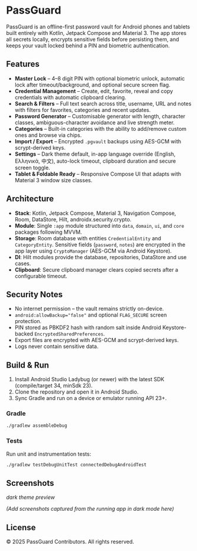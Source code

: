# PassGuard

PassGuard is an offline-first password vault for Android phones and tablets built entirely with Kotlin, Jetpack Compose and Material 3. The app stores all secrets locally, encrypts sensitive fields before persisting them, and keeps your vault locked behind a PIN and biometric authentication.

## Features

- **Master Lock** – 4–8 digit PIN with optional biometric unlock, automatic lock after timeout/background, and optional secure screen flag.
- **Credential Management** – Create, edit, favorite, reveal and copy credentials with automatic clipboard clearing.
- **Search & Filters** – Full text search across title, username, URL and notes with filters for favorites, categories and recent updates.
- **Password Generator** – Customisable generator with length, character classes, ambiguous-character avoidance and live strength meter.
- **Categories** – Built-in categories with the ability to add/remove custom ones and browse via chips.
- **Import / Export** – Encrypted `.pgvault` backups using AES-GCM with scrypt-derived keys.
- **Settings** – Dark theme default, in-app language override (English, Ελληνικά, 中文), auto-lock timeout, clipboard duration and secure screen toggle.
- **Tablet & Foldable Ready** – Responsive Compose UI that adapts with Material 3 window size classes.

## Architecture

- **Stack**: Kotlin, Jetpack Compose, Material 3, Navigation Compose, Room, DataStore, Hilt, androidx.security.crypto.
- **Module**: Single `:app` module structured into `data`, `domain`, `ui`, and `core` packages following MVVM.
- **Storage**: Room database with entities `CredentialEntity` and `CategoryEntity`. Sensitive fields (`password`, `notes`) are encrypted in the app layer using `CryptoManager` (AES-GCM via Android Keystore).
- **DI**: Hilt modules provide the database, repositories, DataStore and use cases.
- **Clipboard**: Secure clipboard manager clears copied secrets after a configurable timeout.

## Security Notes

- No internet permission – the vault remains strictly on-device.
- `android:allowBackup="false"` and optional `FLAG_SECURE` screen protection.
- PIN stored as PBKDF2 hash with random salt inside Android Keystore-backed `EncryptedSharedPreferences`.
- Export files are encrypted with AES-GCM and scrypt-derived keys.
- Logs never contain sensitive data.

## Build & Run

1. Install Android Studio Ladybug (or newer) with the latest SDK (compile/target 34, minSdk 23).
2. Clone the repository and open it in Android Studio.
3. Sync Gradle and run on a device or emulator running API 23+.

### Gradle

```bash
./gradlew assembleDebug
```

### Tests

Run unit and instrumentation tests:

```bash
./gradlew testDebugUnitTest connectedDebugAndroidTest
```

## Screenshots

_dark theme preview_

*(Add screenshots captured from the running app in dark mode here)*

## License

© 2025 PassGuard Contributors. All rights reserved.
